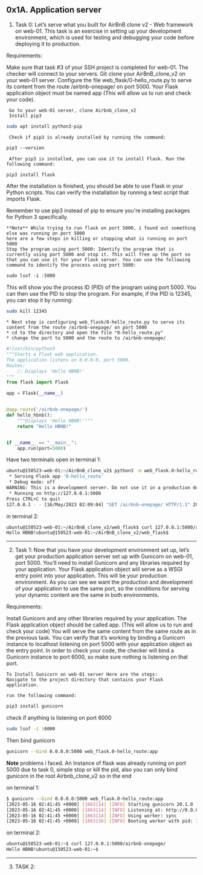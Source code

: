 ## 0x1A. Application server

1. Task 0: Let’s serve what you built for AirBnB clone v2 - Web framework on web-01. This task is an exercise in setting up your development environment, which is used for testing and debugging your code before deploying it to production.

Requirements:

Make sure that task #3 of your SSH project is completed for web-01. The checker will connect to your servers.
Git clone your AirBnB_clone_v2 on your web-01 server.
Configure the file web_flask/0-hello_route.py to serve its content from the route /airbnb-onepage/ on port 5000.
Your Flask application object must be named app (This will allow us to run and check your code).

	 Go to your web-01 server, clone Airbnb_clone_v2
	 Install pip3
	
```bash
sudo apt install python3-pip
```

	 Check if pip3 is already installed by running the command:

```css
pip3 --version
```

	 After pip3 is installed, you can use it to install Flask. Run the following command:

```bash
pip3 install flask
```

After the installation is finished, you should be able to use Flask in your Python scripts. You can verify the installation by running a test script that imports Flask.

Remember to use pip3 instead of pip to ensure you're installing packages for Python 3 specifically.

	**Note** While trying to run flask on port 5000, i found out something else was running on port 5000
	here are a few steps in killing or stopping what is running on port 5000
	Stop the program using port 5000: Identify the program that is currently using port 5000 and stop it. This will free up the port so that you can use it for your Flask server. You can use the following command to identify the process using port 5000:

```css
sudo lsof -i :5000
```
This will show you the process ID (PID) of the program using port 5000. You can then use the PID to stop the program. For example, if the PID is 12345, you can stop it by running:

```bash
sudo kill 12345
```

	* Next step is configuring web_flask/0-hello_route.py to serve its content from the route /airbnb-onepage/ on port 5000
	* cd to the directory and open the file "0-hello_route.py"
	* change the port to 5000 and the route to /airbnb-onepage/
```python
#!/usr/bin/python3
"""Starts a Flask web application.
The application listens on 0.0.0.0, port 5000.
Routes:
    /: Displays 'Hello HBNB!'
"""
from flask import Flask

app = Flask(__name__)


@app.route('/airbnb-onepage/')
def hello_hbnb():
    """Displays 'Hello HBNB!'"""
    return "Hello HBNB!"


if __name__ == "__main__":
    app.run(port=5000)
```

Have two terminals open 
in terminal 1:
```bash
ubuntu@150523-web-01:~/AirBnB_clone_v2$ python3 -m web_flask.0-hello_route
 * Serving Flask app '0-hello_route'
 * Debug mode: off
WARNING: This is a development server. Do not use it in a production deployment. Use a production WSGI server instead.
 * Running on http://127.0.0.1:5000
Press CTRL+C to quit
127.0.0.1 - - [16/May/2023 02:09:04] "GET /airbnb-onepage/ HTTP/1.1" 200 -
```
in terminal 2:
```bash
ubuntu@150523-web-01:~/AirBnB_clone_v2/web_flask$ curl 127.0.0.1:5000/airbnb-onepage/
Hello HBNB!ubuntu@150523-web-01:~/AirBnB_clone_v2/web_flask$
```

--------------------------------------------------------------------------------------------------------------
2. Task 1: Now that you have your development environment set up, let’s get your production application server set up with Gunicorn on web-01, port 5000. You’ll need to install Gunicorn and any libraries required by your application. Your Flask application object will serve as a WSGI entry point into your application. This will be your production environment. As you can see we want the production and development of your application to use the same port, so the conditions for serving your dynamic content are the same in both environments.

Requirements:

Install Gunicorn and any other libraries required by your application.
The Flask application object should be called app. (This will allow us to run and check your code)
You will serve the same content from the same route as in the previous task. You can verify that it’s working by binding a Gunicorn instance to localhost listening on port 5000 with your application object as the entry point.
In order to check your code, the checker will bind a Gunicorn instance to port 6000, so make sure nothing is listening on that port.

	To Install Gunicorn on web-01 server Here are the steps:
	Navigate to the project directory that contains your Flask application.

	run the following command:

```css 
pip3 install gunicorn
```
check if anything is listening on port 6000

```bash
sudo lsof -i :6000
```

Then bind gunicorn

```bash
gunicorn --bind 0.0.0.0:5000 web_flask.0-hello_route:app
```

**Note** problems i faced. An Instance of flask was already running on port 5000 due to task 0, simple stop or kill the pid, also you can only bind gunicorn in the root Airbnb_clone_v2
so in the end 

on terminal 1:
```bash
$ gunicorn --bind 0.0.0.0:5000 web_flask.0-hello_route:app
[2023-05-16 02:41:45 +0000] [1863114] [INFO] Starting gunicorn 20.1.0
[2023-05-16 02:41:45 +0000] [1863114] [INFO] Listening at: http://0.0.0.0:5000 (1863114)
[2023-05-16 02:41:45 +0000] [1863114] [INFO] Using worker: sync
[2023-05-16 02:41:45 +0000] [1863116] [INFO] Booting worker with pid: 1863116
```

on terminal 2:
```bash
ubuntu@150523-web-01:~$ curl 127.0.0.1:5000/airbnb-onepage/
Hello HBNB!ubuntu@150523-web-01:~$
```
--------------------------------------------------------------------------------------------------------------------
3. TASK 2:

